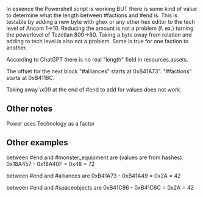 In essence the Powershell script is working 
BUT
there is some kind of value to determine what the length between #factions and #end is.
This is testable by adding a new byte with ghex or any other hex editor to the tech level of Ancom 1->10.
Reducing the amount is not a problem (f. ex.) turning the powerlevel of Tezctlan 800->80.
Taking a byte away from relation and adding to tech level is also not a problem. Same is true for one faction to another.

According to ChatGPT there is no real "length" field in resources.assets.

The offset for the next block "#alliances" starts at 0xB41A73".
"#factions" starts at 0xB4118C.

Taking away \x09 at the end of #end to add for values does not work.

## Other notes

Power uses Technology as a factor


## Other examples

between #end and #monster_equipment are (values are from hashes).
0x18A457 - 0x18A40F = 0x48 = 72

between #end and #alliances are
0xB41A73 - 0xB41A49 = 0x2A = 42

between #end and #spaceobjects are
0xB41C96 - 0xB41C6C = 0x2A = 42